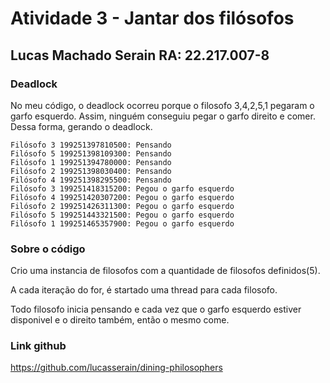 # Atividade 3 - Jantar dos filósofos

## Lucas Machado Serain RA: 22.217.007-8

### Deadlock
No meu código, o deadlock ocorreu porque o filosofo 3,4,2,5,1 pegaram o garfo esquerdo.
Assim, ninguém conseguiu pegar o garfo direito e comer.
Dessa forma, gerando o deadlock.

```
Filósofo 3 199251397810500: Pensando
Filósofo 5 199251398109300: Pensando
Filósofo 1 199251394780000: Pensando
Filósofo 2 199251398030400: Pensando
Filósofo 4 199251398295500: Pensando
Filósofo 3 199251418315200: Pegou o garfo esquerdo
Filósofo 4 199251420307200: Pegou o garfo esquerdo
Filósofo 2 199251426311300: Pegou o garfo esquerdo
Filósofo 5 199251443321500: Pegou o garfo esquerdo
Filósofo 1 199251465357900: Pegou o garfo esquerdo
``` 

### Sobre o código
Crio uma instancia de filosofos com a quantidade de filosofos definidos(5).

A cada iteração do for, é startado uma thread para cada filosofo.

Todo filosofo inicia pensando e cada vez que o garfo esquerdo estiver disponivel e o direito também, então o mesmo come.


### Link github
https://github.com/lucasserain/dining-philosophers
